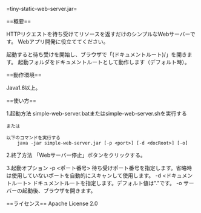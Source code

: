 =tiny-static-web-server.jar=

==概要==

HTTPリクエストを待ち受けてリソースを返すだけのシンプルなWebサーバーです。
Webアプリ開発に役立ててください。

起動すると待ち受けを開始し、ブラウザで「(ドキュメントルート)/」を開きます。
起動フォルダをドキュメントルートとして動作します（デフォルト時）。

==動作環境==

Java1.6以上。

==使い方==

1.起動方法
    simple-web-server.batまたはsimple-web-server.shを実行する
    
    または
    
    以下のコマンドを実行する
        java -jar simple-web-server.jar [-p <port>] [-d <docRoot>] [-o]

2.終了方法
    「Webサーバー停止」ボタンをクリックする。

3.起動オプション
    -p <ポート番号> 待ち受けポート番号を指定します。省略時は使用していないポートを自動的にスキャンして使用します。
    -d <ドキュメントルート> ドキュメントルートを指定します。デフォルト値は"."です。
    -o サーバーの起動後、ブラウザを開きます。

==ライセンス==
Apache License 2.0
